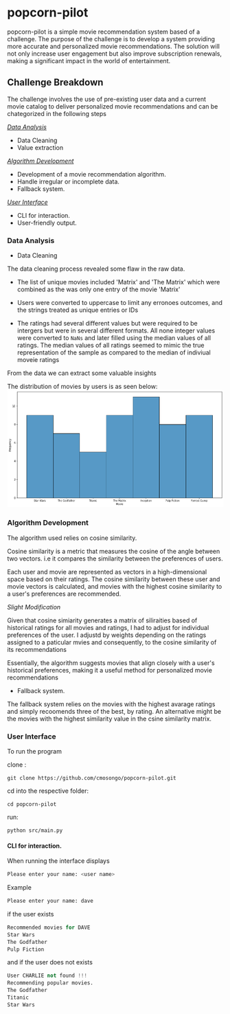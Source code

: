 # popcorn-pilot
popcorn-pilot is a simple movie recommendation system based of a challenge. The purpose of the challenge is to develop a system providing more accurate and personalized movie recommendations. The solution will not only increase user engagement but also improve subscription renewals, making a significant impact in the world of entertainment.

## Challenge Breakdown
The challenge involves the use of pre-existing user data and a current movie catalog to deliver personalized movie recommendations and can be chategorized in the following steps

*[Data Analysis]()*
- Data Cleaning
- Value extraction

*[Algorithm Development]()*
- Development of  a movie recommendation algorithm.
- Handle irregular or incomplete data.
- Fallback system.

*[User Interface]()*
- CLI for interaction.
- User-friendly output.


### Data Analysis
- Data Cleaning

The data cleaning process revealed some flaw in the raw data.

 - The list of unique movies included  'Matrix' and 'The Matrix' which were combined as the was only one entry of the movie 'Matrix'
 
 - Users were converted to uppercase to limit any erronoes outcomes, and the strings treated as unique entries or IDs
 
 - The ratings had several different values but were required to be intergers  but were in several different formats. All none integer values were converted to `NaNs` and later filled using the median values of all ratings. The median values of all ratings seemed to mimic the true representation  of the sample as compared to the median of indiviual moveie ratings 


From the data we can extract some valuable insights


The distribution of movies by users is as seen below:
![Distribution of Movies by User](images/dist_movies.png)


### Algorithm Development

The algorithm used relies on cosine similarity. 

Cosine similarity is a metric that measures the cosine of the angle between two vectors. i.e it compares the similarity between the preferences of users. 

Each user and movie are represented as vectors in a high-dimensional space based on their ratings. The cosine similarity between these user and movie vectors is calculated, and movies with the highest cosine similarity to a user's preferences are recommended. 

*Slight Modification*

Given that cosine simiarity generates a matrix of siliraities based of historical ratings for all movies and ratings, I had to adjust for individual preferences of the user. I adjustd by weights depending on the ratings assigned to a paticular mvies and consequently, to the cosine similarity of its recommendations 

Essentially, the algorithm suggests movies that align closely with a user's historical preferences, making it a useful method for personalized movie recommendations

- Fallback system.

The fallback system relies on the movies with the highest avarage ratings and simply recoomends three of the best, by rating. An alternative might be the movies with the highest similarity value in the csine similarity matrix.

### User Interface

To run the program
 
clone :

```
git clone https://github.com/cmosongo/popcorn-pilot.git
```

cd into the respective folder:

```
cd popcorn-pilot
```

run:

```
python src/main.py
```
#### CLI for interaction.

When running the interface displays 

```python 
Please enter your name: <user name>

```
Example
```python 
Please enter your name: dave
```
if the user exists 

```python 
Recommended movies for DAVE
Star Wars
The Godfather
Pulp Fiction
```

and if the user does not exists 

```python 
User CHARLIE not found !!!
Recommending popular movies.
The Godfather
Titanic
Star Wars
```


